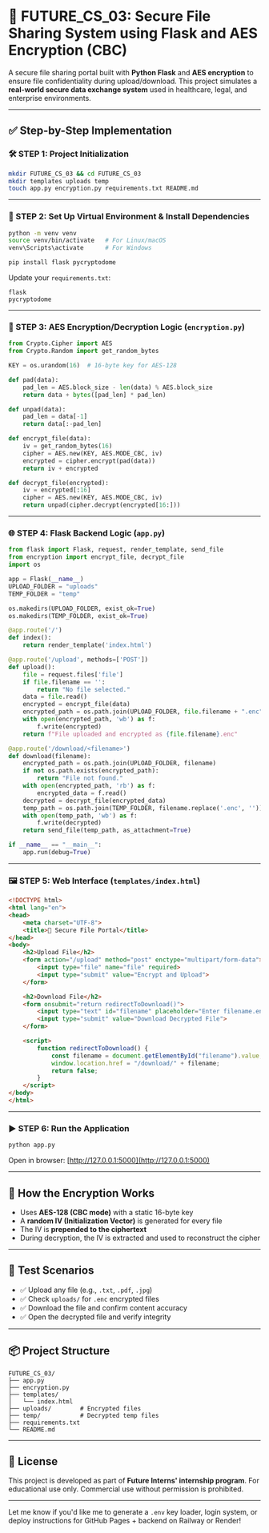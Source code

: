 # 🔐 FUTURE\_CS\_03: Secure File Sharing System using Flask and AES Encryption (CBC)

A secure file sharing portal built with **Python Flask** and **AES encryption** to ensure file confidentiality during upload/download. This project simulates a **real-world secure data exchange system** used in healthcare, legal, and enterprise environments.

---

## ✅ Step-by-Step Implementation

### 🛠️ STEP 1: Project Initialization

```bash
mkdir FUTURE_CS_03 && cd FUTURE_CS_03
mkdir templates uploads temp
touch app.py encryption.py requirements.txt README.md
```

---

### 🐍 STEP 2: Set Up Virtual Environment & Install Dependencies

```bash
python -m venv venv
source venv/bin/activate   # For Linux/macOS
venv\Scripts\activate      # For Windows

pip install flask pycryptodome
```

Update your `requirements.txt`:

```
flask
pycryptodome
```

---

### 🔐 STEP 3: AES Encryption/Decryption Logic (`encryption.py`)

```python
from Crypto.Cipher import AES
from Crypto.Random import get_random_bytes

KEY = os.urandom(16)  # 16-byte key for AES-128

def pad(data):
    pad_len = AES.block_size - len(data) % AES.block_size
    return data + bytes([pad_len] * pad_len)

def unpad(data):
    pad_len = data[-1]
    return data[:-pad_len]

def encrypt_file(data):
    iv = get_random_bytes(16)
    cipher = AES.new(KEY, AES.MODE_CBC, iv)
    encrypted = cipher.encrypt(pad(data))
    return iv + encrypted

def decrypt_file(encrypted):
    iv = encrypted[:16]
    cipher = AES.new(KEY, AES.MODE_CBC, iv)
    return unpad(cipher.decrypt(encrypted[16:]))
```

---

### 🌐 STEP 4: Flask Backend Logic (`app.py`)

```python
from flask import Flask, request, render_template, send_file
from encryption import encrypt_file, decrypt_file
import os

app = Flask(__name__)
UPLOAD_FOLDER = "uploads"
TEMP_FOLDER = "temp"

os.makedirs(UPLOAD_FOLDER, exist_ok=True)
os.makedirs(TEMP_FOLDER, exist_ok=True)

@app.route('/')
def index():
    return render_template('index.html')

@app.route('/upload', methods=['POST'])
def upload():
    file = request.files['file']
    if file.filename == '':
        return "No file selected."
    data = file.read()
    encrypted = encrypt_file(data)
    encrypted_path = os.path.join(UPLOAD_FOLDER, file.filename + ".enc")
    with open(encrypted_path, 'wb') as f:
        f.write(encrypted)
    return f"File uploaded and encrypted as {file.filename}.enc"

@app.route('/download/<filename>')
def download(filename):
    encrypted_path = os.path.join(UPLOAD_FOLDER, filename)
    if not os.path.exists(encrypted_path):
        return "File not found."
    with open(encrypted_path, 'rb') as f:
        encrypted_data = f.read()
    decrypted = decrypt_file(encrypted_data)
    temp_path = os.path.join(TEMP_FOLDER, filename.replace('.enc', ''))
    with open(temp_path, 'wb') as f:
        f.write(decrypted)
    return send_file(temp_path, as_attachment=True)

if __name__ == "__main__":
    app.run(debug=True)
```

---

### 🖼️ STEP 5: Web Interface (`templates/index.html`)

```html
<!DOCTYPE html>
<html lang="en">
<head>
    <meta charset="UTF-8">
    <title>🔐 Secure File Portal</title>
</head>
<body>
    <h2>Upload File</h2>
    <form action="/upload" method="post" enctype="multipart/form-data">
        <input type="file" name="file" required>
        <input type="submit" value="Encrypt and Upload">
    </form>

    <h2>Download File</h2>
    <form onsubmit="return redirectToDownload()">
        <input type="text" id="filename" placeholder="Enter filename.enc" required>
        <input type="submit" value="Download Decrypted File">
    </form>

    <script>
        function redirectToDownload() {
            const filename = document.getElementById("filename").value;
            window.location.href = "/download/" + filename;
            return false;
        }
    </script>
</body>
</html>
```

---

### ▶️ STEP 6: Run the Application

```bash
python app.py
```

Open in browser: [http://127.0.0.1:5000](http://127.0.0.1:5000)

---

## 🔐 How the Encryption Works

* Uses **AES-128 (CBC mode)** with a static 16-byte key
* A **random IV (Initialization Vector)** is generated for every file
* The IV is **prepended to the ciphertext**
* During decryption, the IV is extracted and used to reconstruct the cipher

---

## 🧪 Test Scenarios

* ✅ Upload any file (e.g., `.txt`, `.pdf`, `.jpg`)
* ✅ Check `uploads/` for `.enc` encrypted files
* ✅ Download the file and confirm content accuracy
* ✅ Open the decrypted file and verify integrity

---

## 📦 Project Structure

```
FUTURE_CS_03/
├── app.py
├── encryption.py
├── templates/
│   └── index.html
├── uploads/        # Encrypted files
├── temp/           # Decrypted temp files
├── requirements.txt
└── README.md
```

---

## 📄 License

This project is developed as part of **Future Interns' internship program**. For educational use only. Commercial use without permission is prohibited.

---

Let me know if you'd like me to generate a `.env` key loader, login system, or deploy instructions for GitHub Pages + backend on Railway or Render!
